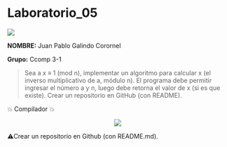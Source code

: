 # Laboratorio_05

<p align="left">
 <img src=https://i.postimg.cc/50Ch8vPG/UCSP.png> 
</p>


**NOMBRE:** Juan Pablo Galindo Corornel

**Grupo:** Ccomp 3-1

> Sea a x ≡ 1 (mod n), implementar un algoritmo para calcular x (el inverso multiplicativo de a, módulo n). El programa debe permitir ingresar el número a y n, luego debe retorna el valor de x (si es que existe). Crear un repositorio en GitHub (con README). 

:boom:  Compilador  :boom:

<p align="center">
<img src= https://i.postimg.cc/nzG6dZJY/replit-logo.png)](https://postimg.cc/ygWQdMWk)>
</p>


:warning:Crear un repositorio en Github (con README.md).
